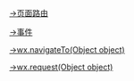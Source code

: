 
[->页面路由](https://developers.weixin.qq.com/miniprogram/dev/framework/app-service/route.html)

[->事件](https://developers.weixin.qq.com/miniprogram/dev/framework/view/wxml/event.html)

[->wx.navigateTo(Object object)](https://developers.weixin.qq.com/miniprogram/dev/api/route/wx.navigateTo.html)

[->wx.request(Object object)](https://developers.weixin.qq.com/miniprogram/dev/api/network/request/wx.request.html)
